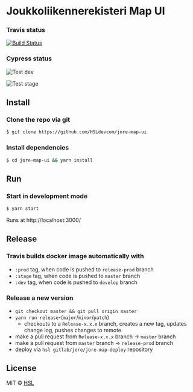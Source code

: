 # Joukkoliikennerekisteri Map UI

### Travis status

[![Build Status](https://travis-ci.org/HSLdevcom/jore-map-ui.svg?branch=develop)](https://travis-ci.org/HSLdevcom/jore-map-ui)

### Cypress status

![Test dev](https://github.com/HSLdevcom/jore-map-ui/workflows/Test%20dev/badge.svg)

![Test stage](https://github.com/HSLdevcom/jore-map-ui/workflows/Test%20stage/badge.svg)

## Install

### Clone the repo via git

```bash
$ git clone https://github.com/HSLdevcom/jore-map-ui
```

### Install dependencies

```bash
$ cd jore-map-ui && yarn install
```

## Run

### Start in development mode

```bash
$ yarn start
```

Runs at http://localhost:3000/

## Release

### Travis builds docker image automatically with

-   `:prod` tag, when code is pushed to `release-prod` branch
-   `:stage` tag, when code is pushed to `master` branch
-   `:dev` tag, when code is pushed to `develop` branch

### Release a new version

-   `git checkout master && git pull origin master`
-   `yarn run release`-(`major`/`minor`/`patch`)
    -   checkouts to a `Release-x.x.x` branch, creates a new tag, updates change log, pushes changes to remote
-   make a pull request from `Release-x.x.x` branch -> `master` branch
-   make a pull request from `master` branch -> `release-prod` branch
-   deploy via `hsl gitlab/jore/jore-map-deploy` repository

## License

MIT © [HSL](https://github.com/HSLdevcom)
